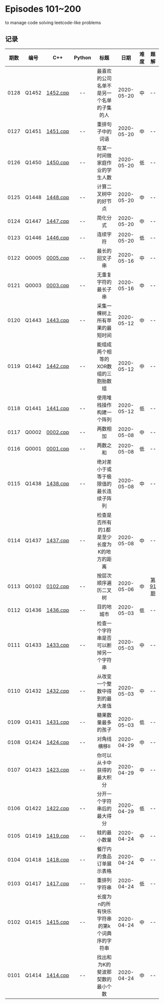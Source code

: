# Episodes 101~200

to manage code solving leetcode-like problems

## 记录

|期数|编号|C++|Python|标题|日期|难度|题解|
|:---:|:---:|:---:|:---:|:---:|:---:|:---:|:---:|
|0128|Q1452|[1452.cpp](q1452.cpp)|--|最喜欢的公司名单不是另一个名单的子集的人|2020-05-20|中|--|
|0127|Q1451|[1451.cpp](q1451.cpp)|--|重排句子中的词语|2020-05-20|中|--|
|0126|Q1450|[1450.cpp](q1450.cpp)|--|在某一时间做家庭作业的学生人数|2020-05-20|低|--|
|0125|Q1448|[1448.cpp](q1448.cpp)|--|计算二叉树中的好节点|2020-05-20|中|--|
|0124|Q1447|[1447.cpp](q1447.cpp)|--|简化分式|2020-05-20|中|--|
|0123|Q1446|[1446.cpp](q1446.cpp)|--|连续字符|2020-05-20|低|--|
|0122|Q0005|[0005.cpp](q0005.cpp)|--|最长的回文子串|2020-05-16|中|--|
|0121|Q0003|[0003.cpp](q0003.cpp)|--|无重复字符的最长子串|2020-05-16|中|--|
|0120|Q1443|[1443.cpp](q1443.cpp)|--|采集一棵树上所有苹果的最短时间|2020-05-12|中|--|
|0119|Q1442|[1442.cpp](q1442.cpp)|--|能组成两个相等的XOR数组的三胞胎数组|2020-05-12|中|--|
|0118|Q1441|[1441.cpp](q1441.cpp)|--|使用堆栈操作构建一个阵列|2020-05-12|低|--|
|0117|Q0002|[0002.cpp](q0002.cpp)|--|两数相加|2020-05-08|中|--|
|0116|Q0001|[0001.cpp](q0001.cpp)|--|两数之和|2020-05-08|低|--|
|0115|Q1438|[1438.cpp](q1438.cpp)|--|绝对差小于或等于极限值的最长连续子阵列|2020-05-08|中|--|
|0114|Q1437|[1437.cpp](q1437.cpp)|--|检查是否所有的1都是至少长度为K的地方的距离|2020-05-08|中|--|
|0113|Q0102|[0102.cpp](q0102.cpp)|--|按层次顺序遍历二叉树|2020-05-06|中|[第91期](https://mp.weixin.qq.com/s/MwACh4_Ahjamwpf6stxSmw)|
|0112|Q1436|[1436.cpp](q1436.cpp)|--|目的地城市|2020-05-03|低|--|
|0111|Q1433|[1433.cpp](q1433.cpp)|--|检查一个字符串是否可以断掉另一个字符串|2020-05-03|中|--|
|0110|Q1432|[1432.cpp](q1432.cpp)|--|从改变一个整数中得到的最大差值|2020-05-03|中|--|
|0109|Q1431|[1431.cpp](q1431.cpp)|--|糖果数量最多的孩子|2020-05-03|低|--|
|0108|Q1424|[1424.cpp](q1424.cpp)|--|对角线横移II|2020-04-29|中|--|
|0107|Q1423|[1423.cpp](q1423.cpp)|--|你可以从卡中获得的最大积分|2020-04-29|中|--|
|0106|Q1422|[1422.cpp](q1422.cpp)|--|分开一个字符串后的最大得分|2020-04-29|低|--|
|0105|Q1419|[1419.cpp](q1419.cpp)|--|蛙的最小数量|2020-04-24|中|--|
|0104|Q1418|[1418.cpp](q1418.cpp)|--|餐厅内的食品订单展示表格|2020-04-24|中|--|
|0103|Q1417|[1417.cpp](q1417.cpp)|--|重排列字符串|2020-04-24|低|--|
|0102|Q1415|[1415.cpp](q1415.cpp)|--|长度为n的所有快乐字符串的第k个词典序的字符串|2020-04-24|中|--|
|0101|Q1414|[1414.cpp](q1414.cpp)|--|找出和为K的斐波那契数的最小个数|2020-04-24|中|--|

